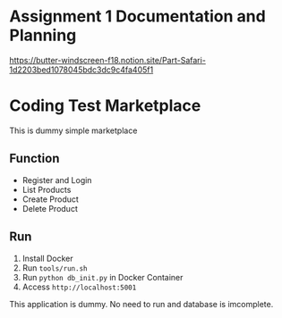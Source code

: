 # Assignment 1 Documentation and Planning
https://butter-windscreen-f18.notion.site/Part-Safari-1d2203bed1078045bdc3dc9c4fa405f1 

# Coding Test Marketplace

This is dummy simple marketplace

## Function

- Register and Login
- List Products
- Create Product
- Delete Product

## Run

1. Install Docker
2. Run `tools/run.sh`
3. Run `python db_init.py` in Docker Container
4. Access `http://localhost:5001`

This application is dummy. No need to run and database is imcomplete.
